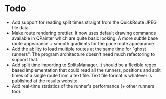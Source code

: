 # Todo

* Add support for reading split times straight from the QuickRoute JPEG file data.
* Make route rendering prettier. It now uses default drawing commands available in QPainter which are quite basic looking. A more subtle base route appearance + smooth gradients for the pace route appearance.
* Add the ability to load multiple routes at the same time for "ghost runners". The program architecture doesn't need much refactoring to support that.
* Add split time importing to SplitsManager. It should be a flexible regex based implementation that could read all the runners, positions and split times of a single route from a text file. Text file format is whatever is published at the results website.
* Add real-time statistics of the runner's performance (+ other runners too).
